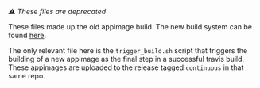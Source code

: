 _:warning: These files are deprecated_

These files made up the old appimage build.
The new build system can be found [here][APPIMG_REPO].

[APPIMG_REPO]: https://github.com/mypaint/mypaint-appimage/

The only relevant file here is the `trigger_build.sh` script
that triggers the building of a new appimage as the final
step in a successful travis build. These appimages are uploaded
to the release tagged `continuous` in that same repo.
